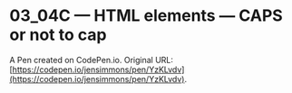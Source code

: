 # 03_04C — HTML elements — CAPS or not to cap

A Pen created on CodePen.io. Original URL: [https://codepen.io/jensimmons/pen/YzKLvdv](https://codepen.io/jensimmons/pen/YzKLvdv).


